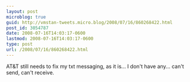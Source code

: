 ```yaml
---
layout: post
microblog: true
guid: http://vmstan-tweets.micro.blog/2008/07/16/860268422.html
post_id: 3054787
date: 2008-07-16T14:03:17-0600
lastmod: 2008-07-16T14:03:17-0600
type: post
url: /2008/07/16/860268422.html
---
```

AT&T still needs to fix my txt messaging, as it is... I don't have any... can't send, can't receive.
